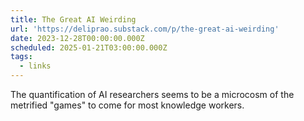 ```yaml
---
title: The Great AI Weirding
url: 'https://deliprao.substack.com/p/the-great-ai-weirding'
date: 2023-12-28T00:00:00.000Z
scheduled: 2025-01-21T03:00:00.000Z
tags:
  - links
---
```


The quantification of AI researchers seems to be a microcosm of the metrified "games" to come for most knowledge workers.
